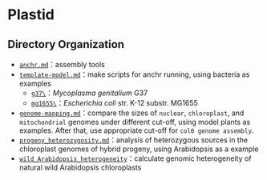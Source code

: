 # Plastid
## Directory Organization
* [`anchr.md`](./anchr.md)：assembly tools
* [`template-model.md`](./template-model.md)：make scripts for anchr running, using bacteria as examples
    * [`g37\`](./g37/)：*Mycoplasma genitalium* G37
    * [`mg1655\`](./mg1655_0_script/)：*Escherichia coli* str. K-12 substr. MG1655
* [`genome-mapping.md`](./genome-mapping.md)：compare the sizes of `nuclear`, `chloroplast`, and `mitochondrial` genomes under different cut-off, using model plants as examples. After that, use appropriate cut-off for `col0 genome assembly`.
* [`progeny_heterozygosity.md`](./progeny_heterozygosity.md)：analysis of heterozygous sources in the chloroplast genomes of hybrid progeny, using Arabidopsis as a example
* [`wild_Arabidopsis_heterogeneity`](./wild_Arabidopsis_heterogeneity.md)：calculate genomic heterogeneity of natural wild Arabidopsis chloroplasts